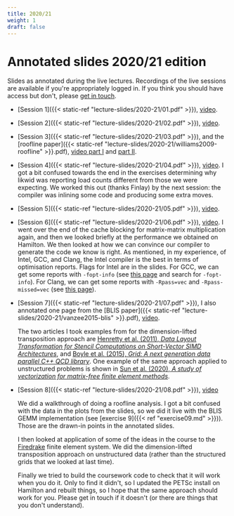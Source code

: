```yaml
---
title: 2020/21
weight: 1
draft: false
---
```


# Annotated slides 2020/21 edition

Slides as annotated during the live lectures. Recordings of the live
sessions are available if you're appropriately logged in. If you think
you should have access but don't, please [get in
touch](mailto:lawrence.mitchell@durham.ac.uk).

- [Session 1]({{< static-ref "lecture-slides/2020-21/01.pdf" >}}), [video](https://web.microsoftstream.com/video/47a15875-eddc-48b3-ac17-6b68ee46a8d6).
- [Session 2]({{< static-ref "lecture-slides/2020-21/02.pdf" >}}), [video](https://web.microsoftstream.com/video/ecf53b07-636e-4ffa-abe8-fe697230d56c).
- [Session 3]({{< static-ref "lecture-slides/2020-21/03.pdf" >}}), and the [roofline
  paper]({{< static-ref
  "lecture-slides/2020-21/williams2009-roofline" >}}.pdf),
  [video part I](https://web.microsoftstream.com/video/ba7827a0-3146-4396-afde-b51082729f8c)
  and [part II](https://web.microsoftstream.com/video/7c448687-e366-4492-8434-d0e98b5f556d).
- [Session 4]({{< static-ref "lecture-slides/2020-21/04.pdf" >}}), [video](https://web.microsoftstream.com/video/7c448687-e366-4492-8434-d0e98b5f556d).
  I got a bit confused towards the end in the exercises determining
  why likwid was reporting load counts different from those we were
  expecting. We worked this out (thanks Finlay) by the next session:
  the compiler was inlining some code and producing some extra moves.
- [Session 5]({{< static-ref "lecture-slides/2020-21/05.pdf" >}}), [video](https://web.microsoftstream.com/video/86b11649-7c68-4739-a3e9-4727ee9d0621).
- [Session 6]({{< static-ref "lecture-slides/2020-21/06.pdf" >}}), [video](https://web.microsoftstream.com/video/61b6b896-af83-4a6f-b7b0-0d7f968cf789).
  I went over the end of the cache blocking for matrix-matrix
  multiplication again, and then we looked briefly at the performance
  we obtained on Hamilton. We then looked at how we can convince our
  compiler to generate the code we know is right. As mentioned, in my
  experience, of Intel, GCC, and Clang, the Intel compiler is the best
  in terms of optimisation reports. Flags for Intel are in the slides.
  For GCC, we can get some reports with `-fopt-info` (see [this
  page](https://gcc.gnu.org/onlinedocs/gcc/Developer-Options.html) and
  search for `-fopt-info`). For Clang, we can get some reports with
  `-Rpass=vec` and `-Rpass-missed=vec` (see [this
  page](https://clang.llvm.org/docs/UsersManual.html#options-to-emit-optimization-reports)).
- [Session 7]({{< static-ref "lecture-slides/2020-21/07.pdf" >}}), I also annotated one page from
  the [BLIS paper]({{< static-ref
  "lecture-slides/2020-21/vanzee2015-blis" >}}.pdf), [video](https://web.microsoftstream.com/video/994cf8c0-6403-48a0-85fd-b0d6cec9bc62).

  The two articles I took examples from for the dimension-lifted
  transposition approach are [Henretty et al. (2011), _Data Layout
  Transformation for Stencil Computations on Short-Vector SIMD
  Architectures_](https://web.cs.ucla.edu/~pouchet/doc/cc-article.11.pdf),
  and [Boyle et al. (2015), _Grid: A next generation data parallel C++
  QCD library_](https://arxiv.org/pdf/1512.03487.pdf). One example of
  the same approach applied to unstructured problems is shown in [Sun
  et al. (2020), _A study of vectorization for matrix-free finite
  element methods_](https://arxiv.org/pdf/1903.08243.pdf).
- [Session 8]({{< static-ref "lecture-slides/2020-21/08.pdf" >}}),
  [video](https://web.microsoftstream.com/video/1bc1a757-9a7a-4b08-b88b-5ef523819a0c)

  We did a walkthrough of doing a roofline analysis. I got a bit
  confused with the data in the plots from the slides, so we did it
  live with the BLIS GEMM implementation (see [exercise 9]({{< ref
  "exercise09.md" >}})). Those are the drawn-in points in the
  annotated slides.

  I then looked at application of some of the ideas in the course to
  the [Firedrake](https://www.firedrakeproject.org/) finite element
  system. We did the dimension-lifted transposition approach on
  unstructured data (rather than the structured grids that we looked
  at last time).

  Finally we tried to build the coursework code to check that it will
  work when you do it. Only to find it didn't, so I updated the PETSc
  install on Hamilton and rebuilt things, so I hope that the same
  approach should work for you. Please get in touch if it doesn't (or
  there are things that you don't understand).
